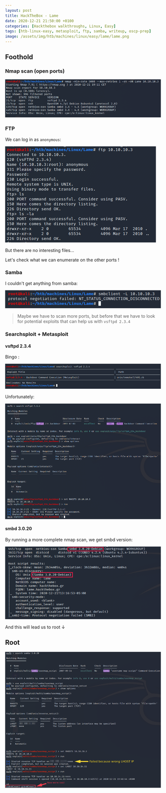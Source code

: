 ```yaml
---
layout: post
title: HackTheBox - Lame
date: 2020-12-21 21:50:00 +0100
categories: [Hackthebox walkthroughs, Linux, Easy]
tags: [htb-linux-easy, metasploit, ftp, samba, writeup, oscp-prep]
image: /assets/img/htb/machines/linux/easy/lame/lame.png 
---
```


## Foothold

### Nmap scan (open ports)

![nmap](/assets/img/htb/machines/linux/easy/lame/nmap.png)

### FTP

We can log in as `anonymous`:

![ftp](/assets/img/htb/machines/linux/easy/lame/ftp.png)

But there are no interesting files...

Let's check what we can enumerate on the other ports ! 

### Samba

I couldn't get anything from samba:

![smb](/assets/img/htb/machines/linux/easy/lame/smb.png)

> Maybe we have to scan more ports, but before that we have to look for potential exploits that can help us with `vsftpd 2.3.4`

### Searchsploit + Metasploit

#### vsftpd 2.3.4 

Bingo :

![searchsploit](/assets/img/htb/machines/linux/easy/lame/searchsploit.png)

Unfortunately:

![msf](/assets/img/htb/machines/linux/easy/lame/msf.png)

#### smbd 3.0.20

By running a more complete nmap scan, we get smbd version:

![nmap-2](/assets/img/htb/machines/linux/easy/lame/nmap-2.png)

And this will lead us to root ↓ 

## Root

![msf-smb-3-0-20-root](/assets/img/htb/machines/linux/easy/lame/msf-smb-3-0-20-root.png)

